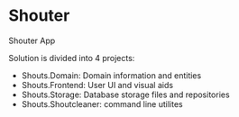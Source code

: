 Shouter
=======

Shouter App

Solution is divided into 4 projects:

- Shouts.Domain: Domain information and entities
- Shouts.Frontend: User UI and visual aids
- Shouts.Storage: Database storage files and repositories
- Shouts.Shoutcleaner: command line utilites

